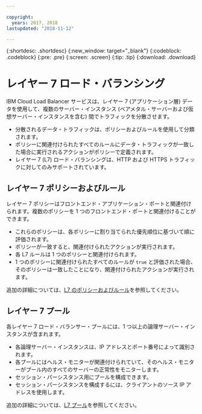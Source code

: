 ```yaml
---

copyright:
  years: 2017, 2018
lastupdated: "2018-11-12"

---
```


{:shortdesc: .shortdesc}
{:new_window: target="_blank"}
{:codeblock: .codeblock}
{:pre: .pre}
{:screen: .screen}
{:tip: .tip}
{:download: .download}

# レイヤー 7 ロード・バランシング
IBM Cloud Load Balancer サービスは、レイヤー 7 (アプリケーション層) データを使用して、複数のサーバー・インスタンス (ベアメタル・サーバーおよび仮想サーバー・インスタンスを含む) 間でトラフィックを分散させます。 

 * 分散されるデータ・トラフィックは、ポリシーおよびルールを使用して分類されます。 
 * ポリシーに関連付けられたすべてのルールにデータ・トラフィックが一致した場合に実行されるアクションがポリシーで定義されます。
 * レイヤー 7 (L7) ロード・バランシングは、HTTP および HTTPS トラフィックに対してのみサポートされています。

## レイヤー 7 ポリシーおよびルール 
レイヤー 7 ポリシーはフロントエンド・アプリケーション・ポートと関連付けられます。複数のポリシーを 1 つのフロントエンド・ポートと関連付けることができます。 

 * これらのポリシーは、各ポリシーに割り当てられた優先順位に基づいて順に評価されます。 
 * ポリシーが一致すると、関連付けられたアクションが実行されます。
 * 各 L7 ルールは 1 つのポリシーと関連付けられます。 
 * 1 つのポリシーに関連付けられたすべてのルールが `true` と評価された場合、そのポリシーは一致したことになり、関連付けられたアクションが実行されます。

追加の詳細については、[L7 のポリシーおよびルール](l7-policy.html)を参照してください。

## レイヤー 7 プール
各レイヤー 7 ロード・バランサー・プールには、1 つ以上の論理サーバー・インスタンスが含まれます。 

 * 各論理サーバー・インスタンスは、IP アドレスとポート番号によって識別されます。 
 * 各プールにはヘルス・モニターが関連付けられていて、そのヘルス・モニターがプール内のすべてのサーバーの正常性をモニターします。
 * セッション・パーシスタンス用にプールを構成できます。 
 * セッション・パーシスタンスを構成するには、クライアントのソース IP アドレスを使用します。

追加の詳細については、[L7 プール](l7-pool.html)を参照してください。
